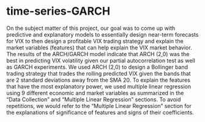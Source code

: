 # time-series-GARCH
On the subject matter of this project, our goal was to come up with predictive and explanatory models to essentially design near-term forecasts for VIX to then design a profitable VIX trading strategy and explain the market variables (features) that can help explain the VIX market behavior.
The results of the ARCH/GARCH model indicate that ARCH (2,0) was the best in predicting VIX volatility given our partial autocorrelation test as well as GARCH experiments. We used ARCH (2,0) to design a Bollinger band trading strategy that trades the rolling predicted VIX given the bands that are 2 standard deviations away from the SMA 20. To explain the features that have the most explanatory power, we used multiple linear regression using 9 different economic and market variables as summarized in the “Data Collection” and “Multiple Linear Regression” sections. To avoid repetitions, we would refer to the “Multiple Linear Regression” section for the explanations of significance of features and signs of their coefficients.
